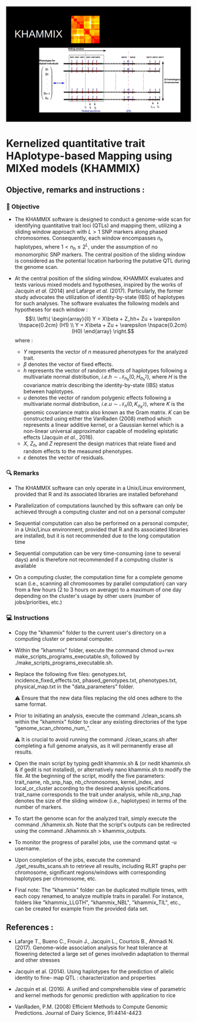 [<img src="img/khammix.png"/>]()

# Kernelized quantitative trait HAplotype-based Mapping using MIXed models (KHAMMIX) 

## Objective, remarks and instructions :

### 🎯 Objective

* The KHAMMIX software is designed to conduct a genome-wide scan for identifying quantitative trait loci (QTLs) and mapping them, utilizing a sliding window approach with $L > 1$ SNP markers along phased chromosomes. Consequently, each window encompasses $n_h$ haplotypes, where $1< n_h \leq 2^L$, under the assumption of no monomorphic SNP markers. The central position of the sliding window is considered as the potential location harboring the putative QTL during the genome scan.  

* At the central position of the sliding window, KHAMMIX evaluates and tests various mixed models and hypotheses, inspired by the works of Jacquin $\textit{et al.}$ (2014) and Lafarge $\textit{et al.}$ (2017). Particularly, the former study advocates the utilization of identity-by-state (IBS) of haplotypes for such analyses.  The software evaluates the following models and hypotheses for each window :
$$\\
\left\{
    \begin{array}{ll}
      Y = X\beta + Z_hh+ Zu + \varepsilon \hspace{0.2cm} (H1) \\
      Y = X\beta + Zu + \varepsilon \hspace{0.2cm} (H0)
    \end{array}
\right.$$
where :
  * $Y$ represents the vector of $n$ measured phenotypes for the analyzed trait.
  * $\beta$ denotes the vector of fixed effects.
  * $h$ represents the vector of random effects of haplotypes following a multivariate normal distribution, $i.e. h \sim \mathcal{N}_{n_h}(0,H_{\sigma^2_{h}})$, where $H$ is the covariance matrix describing the identity-by-state (IBS) status between haplotypes.
  * $u$ denotes the vector of random polygenic effects following a multivariate normal distribution, $i.e. u \sim \mathcal{N}_{n}(0,K_{\sigma^2_{K}})$, where $K$ is the genomic covariance matrix also known as the Gram matrix. $K$ can be constructed using either the VanRaden (2008) method which represents a linear additive kernel, or a Gaussian kernel which is a non-linear universal approximator capable of modeling epistatic effects (Jacquin $\textit{et al.}$, 2016).
  * $X$, $Z_h$, and $Z$ represent the design matrices that relate fixed and random effects to the measured phenotypes.
  * $\varepsilon$ denotes the vector of residuals.
  
### 🔍 Remarks 

* The KHAMMIX software can only operate in a Unix/Linux environment, provided that R and its associated libraries are installed beforehand

* Parallelization of computations launched by this software can only be achieved through a computing cluster and not on a personal computer

* Sequential computation can also be performed on a personal computer, in a Unix/Linux environment, provided that R and its associated libraries are installed, but it is not recommended due to the long computation time

* Sequential computation can be very time-consuming (one to several days) and is therefore not recommended if a computing cluster is available

* On a computing cluster, the computation time for a complete genome scan (i.e., scanning all chromosomes by parallel computation) can vary from a few hours (2 to 3 hours on average) to a maximum of one day depending on the cluster's usage by other users (number of jobs/priorities, etc.)

### 💻 Instructions

* Copy the "khammix" folder to the current user's directory on a computing cluster or personal computer.

* Within the "khammix" folder, execute the command chmod u+rwx make_scripts_programs_executable.sh, followed by ./make_scripts_programs_executable.sh.

* Replace the following five files: genotypes.txt, incidence_fixed_effects.txt, phased_genotypes.txt, phenotypes.txt, physical_map.txt in the "data_parameters" folder.

    ⚠️ Ensure that the new data files replacing the old ones adhere to the same format.

* Prior to initiating an analysis, execute the command ./clean_scans.sh within the "khammix" folder to clear any existing directories of the type "genome_scan_chromo_num_".

    ⚠️ It is crucial to avoid running the command ./clean_scans.sh after completing a full genome analysis, as it will permanently erase all results.

* Open the main script by typing gedit khammix.sh & (or nedit khammix.sh & if gedit is not installed), or alternatively nano khammix.sh to modify the file. At the beginning of the script, modify the five parameters: trait_name, nb_snp_hap, nb_chromosomes, kernel_index, and local_or_cluster according to the desired analysis specifications. trait_name corresponds to the trait under analysis, while nb_snp_hap denotes the size of the sliding window (i.e., haplotypes) in terms of the number of markers.

* To start the genome scan for the analyzed trait, simply execute the command ./khammix.sh. Note that the script's outputs can be redirected using the command ./khammix.sh > khammix_outputs.

* To monitor the progress of parallel jobs, use the command qstat -u username.

* Upon completion of the jobs, execute the command ./get_results_scans.sh to retrieve all results, including RLRT graphs per chromosome, significant regions/windows with corresponding haplotypes per chromosome, etc.

* Final note: The "khammix" folder can be duplicated multiple times, with each copy renamed, to analyze multiple traits in parallel. For instance, folders like "khammix_LLGTH", "khammix_NBL", "khammix_TIL", etc., can be created for example from the provided data set.

## References :

* Lafarge T., Bueno C., Frouin J., Jacquin L., Courtois B., Ahmadi N. (2017). Genome-wide association analysis for heat tolerance at flowering
detected a large set of genes involvedin adaptation to thermal and other stresses

* Jacquin et al. (2014). Using haplotypes for the prediction of allelic identity to fine- map QTL : characterization and properties

* Jacquin et al. (2016). A unified and comprehensible view of parametric and kernel methods for genomic prediction with application to rice

* VanRaden, P.M. (2008) Efficient Methods to Compute Genomic Predictions. Journal of Dairy Science, 91:4414-4423 
